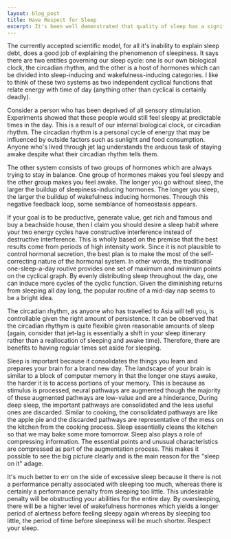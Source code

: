 ```yaml
---
layout: blog_post
title: Have Respect for Sleep
excerpt: It's been well demonstrated that quality of sleep has a significant effect on mood and mental ability. Our desire to sleep is governed by hormones and our own biological clock. I argue that it's better to err on the side of too much sleep than the alternative.
---
```


<p>The currently accepted scientific model, for all it's inability to explain sleep debt, does a good job of explaining the phenomenon of sleepiness. It says there are two entities governing our sleep cycle: one is our own biological clock, the circadian rhythm, and the other is a host of hormones which can be divided into sleep-inducing and wakefulness-inducing categories. I like to think of these two systems as two independent cyclical functions that relate energy with time of day (anything other than cyclical is certainly deadly).</p>

<p>Consider a person who has been deprived of all sensory stimulation. Experiments showed that these people would still feel sleepy at predictable times in the day. This is a result of our internal biological clock, or circadian rhythm. The circadian rhythm is a personal cycle of energy that may be influenced by outside factors such as sunlight and food consumption. Anyone who's lived through jet lag understands the arduous task of staying awake despite what their circadian rhythm tells them.</p>

<p>The other system consists of two groups of hormones which are always trying to stay in balance. One group of hormones makes you feel sleepy and the other group makes you feel awake. The longer you go without sleep, the larger the buildup of sleepiness-inducing hormones. The longer you sleep, the larger the buildup of wakefulness inducing hormones. Through this negative feedback loop, some semblance of homeostasis appears.</p>

<p>If your goal is to be productive, generate value, get rich and famous and buy a beachside house, then I claim you should desire a sleep habit where your two energy cycles have constructive interference instead of destructive interference. This is wholly based on the premise that the best results come from periods of high intensity work. Since it is not plausible to control hormonal secretion, the best plan is to make the most of the self-correcting nature of the hormonal system. In other words, the traditional one-sleep-a-day routive provides one set of maximum and minimum points on the cyclical graph. By evenly distributing sleep throughout the day, one can induce more cycles of the cyclic function. Given the diminishing returns from sleeping all day long, the popular routine of a mid-day nap seems to be a bright idea. </p>

<p>The circadian rhythm, as anyone who has travelled to Asia will tell you, is controllable given the right amount of persistence. It can be observed that the circadian rhythym is quite flexible given reasonable amounts of sleep (again, consider that jet-lag is essentially a shift in your sleep itinerary rather than a reallocation of sleeping and awake time). Therefore, there are benefits to having regular times set aside for sleeping. </p>

<p>Sleep is important because it consolidates the things you learn and prepares your brain for a brand new day. The landscape of your brain is similar to a block of computer memory in that the longer one stays awake, the harder it is to access portions of your memory. This is because as stimulus is processed, neural pathways are augmented though the majority of these augmented pathways are low-value and are a hinderance, During deep sleep, the important pathways are consolidated and the less useful ones are discarded. Similar to cooking, the consolidated pathways are like the apple pie and the discarded pathways are representative of the mess on the kitchen from the cooking process. Sleep essentially cleans the kitchen so that we may bake some more tomorrow. Sleep also plays a role of compressing information. The essential points and unusual characteristics are compressed as part of the augmentation process. This makes it possible to see the big picture clearly and is the main reason for the "sleep on it" adage.</p>

<p>It's much better to err on the side of excessive sleep because it there is not a performance penalty associated with sleeping too much, whereas there is certainly a performance penalty from sleeping too little. This undesirable penalty will be obstructing your abilities for the entire day. By oversleeping, there will be a higher level of wakefulness hormones which yields a longer period of alertness before feeling sleepy again whereas by sleeping too little, the period of time before sleepiness will be much shorter. Respect your sleep.</p>
